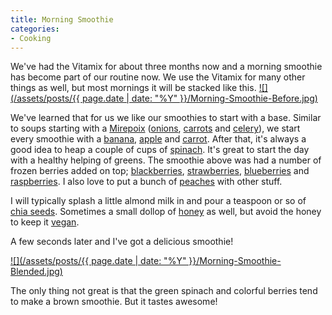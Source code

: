 ```yaml
---
title: Morning Smoothie
categories:
- Cooking
---
```


We've had the Vitamix for about three months now and a morning smoothie has become part of our routine now. We use the Vitamix for many other things as well, but most mornings it will be stacked like this.
[![](/assets/posts/{{ page.date | date: "%Y" }}/Morning-Smoothie-Before.jpg)](http://thingelstad.com/s/morning-smoothie/morning-smoothie-before/img)

<!-- more -->

We've learned that for us we like our smoothies to start with a base. Similar to soups starting with a [Mirepoix](http://en.wikipedia.org/wiki/Mirepoix_(cuisine)) ([onions](http://wikinosh.com/wiki/Onion), [carrots](http://wikinosh.com/wiki/Carrot) and [celery](http://wikinosh.com/wiki/Celery)), we start every smoothie with a [banana](http://wikinosh.com/wiki/Banana), [apple](http://wikinosh.com/wiki/Apple) and [carrot](http://wikinosh.com/wiki/Carrot). After that, it's always a good idea to heap a couple of cups of [spinach](http://wikinosh.com/wiki/Spinach). It's great to start the day with a healthy helping of greens. The smoothie above was had a number of frozen berries added on top; [blackberries](http://wikinosh.com/wiki/Blackberries), [strawberries](http://wikinosh.com/wiki/Strawberries), [blueberries](http://wikinosh.com/wiki/Blueberries) and [raspberries](http://wikinosh.com/wiki/Raspberries). I also love to put a bunch of [peaches](http://wikinosh.com/wiki/Peach) with other stuff.

I will typically splash a little almond milk in and pour a teaspoon or so of [chia seeds](http://wikinosh.com/wiki/Chia_Seeds,_trūRoots). Sometimes a small dollop of [honey](http://wikinosh.com/wiki/Honey) as well, but avoid the honey to keep it [vegan](http://en.wikipedia.org/wiki/Vegan).

A few seconds later and I've got a delicious smoothie!

[![](/assets/posts/{{ page.date | date: "%Y" }}/Morning-Smoothie-Blended.jpg)](http://thingelstad.com/s/morning-smoothie/morning-smoothie-blended/img)

The only thing not great is that the green spinach and colorful berries tend to make a brown smoothie. But it tastes awesome!
